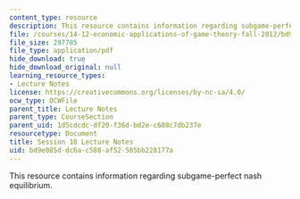 ```yaml
---
content_type: resource
description: This resource contains information regarding subgame-perfect nash equilibrium.
file: /courses/14-12-economic-applications-of-game-theory-fall-2012/bd9e085ddc6ac588af52505bb228177a_MIT14_12F12_chapter10.pdf
file_size: 297785
file_type: application/pdf
hide_download: true
hide_download_original: null
learning_resource_types:
- Lecture Notes
license: https://creativecommons.org/licenses/by-nc-sa/4.0/
ocw_type: OCWFile
parent_title: Lecture Notes
parent_type: CourseSection
parent_uid: 1d5cdcdc-df20-f36d-bd2e-c608c7db237e
resourcetype: Document
title: Session 10 Lecture Notes
uid: bd9e085d-dc6a-c588-af52-505bb228177a
---
```

This resource contains information regarding subgame-perfect nash equilibrium.